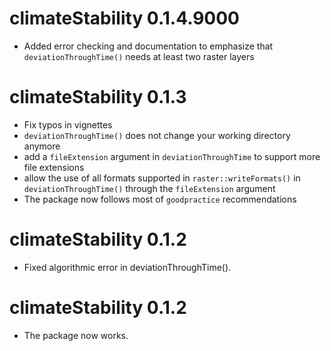 # climateStability 0.1.4.9000

* Added error checking and documentation to emphasize that `deviationThroughTime()` needs at least two
raster layers

# climateStability 0.1.3

* Fix typos in vignettes
* `deviationThroughTime()` does not change your working directory anymore
* add a `fileExtension` argument in `deviationThroughTime` to support more file extensions
* allow the use of all formats supported in `raster::writeFormats()` in `deviationThroughTime()` through the `fileExtension` argument
* The package now follows most of `goodpractice` recommendations 

# climateStability 0.1.2

* Fixed algorithmic error in deviationThroughTime().

# climateStability 0.1.2

* The package now works.
